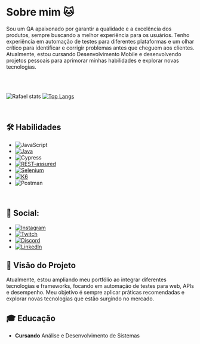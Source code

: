 #  Sobre mim 🐱
Sou um QA apaixonado por garantir a qualidade e a excelência dos produtos, sempre buscando a melhor experiência para os usuários. Tenho experiência em automação de testes para diferentes plataformas e um olhar crítico para identificar e corrigir problemas antes que cheguem aos clientes. Atualmente, estou cursando Desenvolvimento Mobile e desenvolvendo projetos pessoais para aprimorar minhas habilidades e explorar novas tecnologias.

<br>
<br>

![Rafael stats](https://github-readme-stats.vercel.app/api?username=Rafaelbonfatti&how_icons=true&theme=dark)
[![Top Langs](https://github-readme-stats.vercel.app/api/top-langs/?username=Rafaelbonfatti&how_icons=true&theme=dark&layout=compact&langs)](https://github.com/anuraghazra/github-readme-stats)

<br>
  
## 🛠 Habilidades

-  ![JavaScript](https://img.shields.io/badge/-JavaScript-F7DF1E?style=flat-square&logo=javascript&logoColor=black)
 - [![Java](https://img.shields.io/badge/-Java-007396?style=flat-square&logo=java)](https://www.java.com/)
-  ![Cypress](https://img.shields.io/badge/-Cypress-17202C?style=flat-square&logo=cypress&logoColor=white)
-  [![REST-assured](https://img.shields.io/badge/-REST--assured-3498DB?style=flat-square)](https://rest-assured.io/)
- [![Selenium](https://img.shields.io/badge/-Selenium-43B02A?style=flat-square&logo=selenium&logoColor=white)](https://www.selenium.dev/)
-  [![K6](https://img.shields.io/badge/-K6-4A4A4A?style=flat-square&logo=k6&logoColor=white)](https://k6.io/)
-  ![Postman](https://img.shields.io/badge/-Postman-FF6C37?style=flat-square&logo=postman&logoColor=white)

<br>

## 📱 Social:

- [![Instagram](https://img.shields.io/badge/-Instagram-%23E4405F?style=for-the-badge&logo=instagram&logoColor=white)](https://www.instagram.com/rafaelbonfatti/)
- [![Twitch](https://img.shields.io/badge/Twitch-9146FF?style=for-the-badge&logo=twitch&logoColor=white)](https://www.twitch.tv/settings/profile)
- [![Discord](https://img.shields.io/badge/Discord-7289DA?style=for-the-badge&logo=discord&logoColor=white)](https://discord.com/channels/@me)
- [![LinkedIn](https://img.shields.io/badge/-LinkedIn-%230077B5?style=for-the-badge&logo=linkedin&logoColor=white)](https://www.linkedin.com/in/rafael-cantieri-99682b269/)


## 🌟 Visão do Projeto
Atualmente, estou ampliando meu portfólio ao integrar diferentes tecnologias e frameworks, focando em automação de testes para web, APIs e desempenho. Meu objetivo é sempre aplicar práticas recomendadas e explorar novas tecnologias que estão surgindo no mercado.

## 🎓 Educação
- **Cursando**  Análise e Desenvolvimento de Sistemas 

